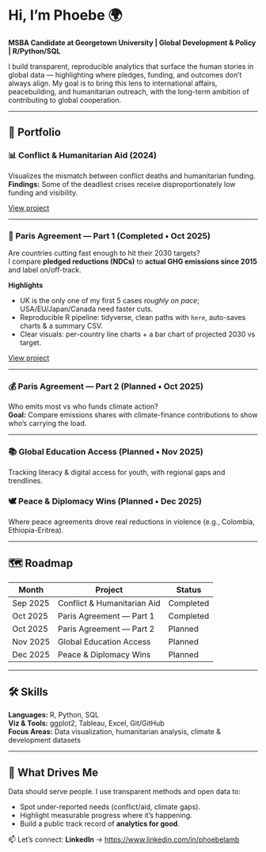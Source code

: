 # Hi, I’m Phoebe 🌍  
**MSBA Candidate at Georgetown University | Global Development & Policy | R/Python/SQL**

I build transparent, reproducible analytics that surface the human stories in global data — highlighting where pledges, funding, and outcomes don’t always align. My goal is to bring this lens to international affairs, peacebuilding, and humanitarian outreach, with the long-term ambition of contributing to global cooperation.

---

## 📂 Portfolio

### 📊 Conflict & Humanitarian Aid (2024)
Visualizes the mismatch between conflict deaths and humanitarian funding.  
**Findings:** Some of the deadliest crises receive disproportionately low funding and visibility.  

  [View project](https://github.com/phoebelamb411/Conflict_and_Humanitarian_aid)  
  
---

### 🌱 Paris Agreement — Part 1 (Completed • Oct 2025)
Are countries cutting fast enough to hit their 2030 targets?  
I compare **pledged reductions (NDCs)** to **actual GHG emissions since 2015** and label on/off-track.

**Highlights**
- UK is the only one of my first 5 cases *roughly on pace*; USA/EU/Japan/Canada need faster cuts.
- Reproducible R pipeline: tidyverse, clean paths with `here`, auto-saves charts & a summary CSV.
- Clear visuals: per-country line charts + a bar chart of projected 2030 vs target.
  
[View project](https://github.com/phoebelamb411/Paris_Agreement_Part_1)
  

---

### 💰 Paris Agreement — Part 2 (Planned • Oct 2025)
Who emits most vs who funds climate action?  
**Goal:** Compare emissions shares with climate-finance contributions to show who’s carrying the load.

---

### 📚 Global Education Access (Planned • Nov 2025)
Tracking literacy & digital access for youth, with regional gaps and trendlines.

### 🕊️ Peace & Diplomacy Wins (Planned • Dec 2025)
Where peace agreements drove real reductions in violence (e.g., Colombia, Ethiopia-Eritrea).

---

## 🗺️ Roadmap
| Month | Project | Status |
|---|---|---|
| Sep 2025 | Conflict & Humanitarian Aid | Completed |
| Oct 2025 | Paris Agreement — Part 1 |  Completed |
| Oct 2025 | Paris Agreement — Part 2 |  Planned |
| Nov 2025 | Global Education Access | Planned |
| Dec 2025 | Peace & Diplomacy Wins | Planned |

---

## 🛠️ Skills
**Languages:** R, Python, SQL  
**Viz & Tools:** ggplot2, Tableau, Excel, Git/GitHub  
**Focus Areas:** Data visualization, humanitarian analysis, climate & development datasets

---

## 🌟 What Drives Me
Data should serve people. I use transparent methods and open data to:
- Spot under-reported needs (conflict/aid, climate gaps).
- Highlight measurable progress where it’s happening.
- Build a public track record of **analytics for good**.

📫 Let’s connect: **LinkedIn** → https://www.linkedin.com/in/phoebelamb

